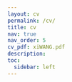 ```yaml
---
layout: cv
permalink: /cv/
title: cv
nav: true
nav_order: 5
cv_pdf: xiWANG.pdf
description:
toc:
  sidebar: left
---
```

